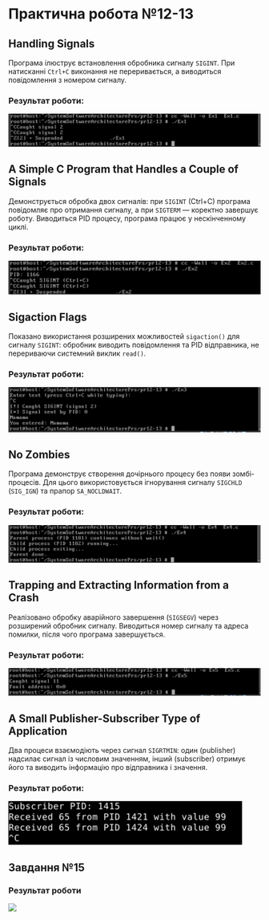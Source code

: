 # Практична робота №12-13
## Handling Signals
Програма ілюструє встановлення обробника сигналу `SIGINT`. При натисканні `Ctrl+C` виконання не переривається, а виводиться повідомлення з номером сигналу.
### Результат роботи:
![](images/1.png)

## A Simple C Program that Handles a Couple of Signals
Демонструється обробка двох сигналів: при `SIGINT` (Ctrl+C) програма повідомляє про отримання сигналу, а при `SIGTERM` — коректно завершує роботу. Виводиться PID процесу, програма працює у нескінченному циклі.
### Результат роботи:
![](images/2.png)

## Sigaction Flags
Показано використання розширених можливостей `sigaction()` для сигналу `SIGINT`: обробник виводить повідомлення та PID відправника, не перериваючи системний виклик `read()`.
### Результат роботи:
![](images/3.png)

## No Zombies
Програма демонструє створення дочірнього процесу без появи зомбі-процесів. Для цього використовується ігнорування сигналу `SIGCHLD` (`SIG_IGN`) та прапор `SA_NOCLDWAIT`.
### Результат роботи:
![](images/4.png)

## Trapping and Extracting Information from a Crash
Реалізовано обробку аварійного завершення (`SIGSEGV`) через розширений обробник сигналу. Виводиться номер сигналу та адреса помилки, після чого програма завершується.
### Результат роботи:
![](images/5.png)

## A Small Publisher-Subscriber Type of Application
Два процеси взаємодіють через сигнал `SIGRTMIN`: один (publisher) надсилає сигнал із числовим значенням, інший (subscriber) отримує його та виводить інформацію про відправника і значення.
### Результат роботи:
![](images/6.png)

## Завдання №15
### Результат роботи
![](images/7.png)
